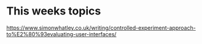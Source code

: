 # This weeks topics

<https://www.simonwhatley.co.uk/writing/controlled-experiment-approach-to%E2%80%93evaluating-user-interfaces/>
